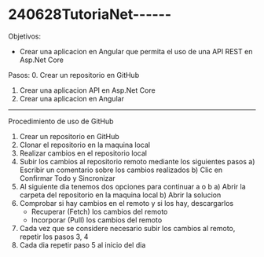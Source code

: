 # 240628TutoriaNet------

Objetivos:
- Crear una aplicacion en Angular que permita el uso de una API REST en Asp.Net Core

Pasos:
0. Crear un repositorio en GitHub
1. Crear una aplicacion API en Asp.Net Core
2. Crear una aplicacion en Angular
-----------------------------------------------------------------

Procedimiento de uso de GitHub
1. Crear un repositorio en GitHub
2. Clonar el repositorio en la maquina local
3. Realizar cambios en el repositorio local
4. Subir los cambios al repositorio remoto mediante los siguientes pasos
    a) Escribir un comentario sobre los cambios realizados
    b) Clic en Confirmar Todo y Sincronizar
5. Al siguiente dia tenemos dos opciones para continuar a o b
    a) Abrir la carpeta del repositorio en la maquina local
    b) Abrir la solucion
6. Comprobar si hay cambios en el remoto y si los hay, descargarlos
    - Recuperar (Fetch) los cambios del remoto
    - Incorporar (Pull) los cambios del remoto
7. Cada vez que se considere necesario subir los cambios al remoto, repetir los pasos 3, 4
8. Cada dia repetir paso 5 al inicio del dia